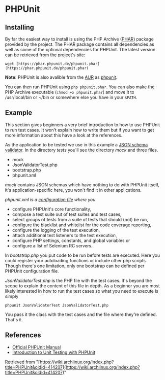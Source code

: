 # PHPUnit

## Installing

By far the easiest way to install is using the PHP Archive ([PHAR](http://php.net/phar)) package provided by the project. The PHAR package contains all dependencies as well as some of the optional dependencies for PHPUnit. The latest version can be retrieved from the project's site:

```
wget [https://phar.phpunit.de/phpunit.phar](https://phar.phpunit.de/phpunit.phar)

```

**Note:** PHPUnit is also avalible from the [AUR](/index.php/AUR "AUR") as [phpunit](https://aur.archlinux.org/packages/phpunit/).

You can then run PHPUnit using `php phpunit.phar`. You can also make the PHP Archive executable (`chmod +x phpunit.phar`) and move it to /usr/local/bin or ~/bin or somewhere else you have in your `$PATH`.

## Example

This section gives beginners a very brief introduction to how to use PHPUnit to run test cases. It won't explain how to write them but if you want to get more information about this have a look at the references.

As the application to be tested we use in this example a [JSON schema validator](https://github.com/hasbridge/php-json-schema%7C). In the directory _tests_ you'll see the directory _mock_ and three files.

*   mock
*   JsonValidatorTest.php
*   bootstrap.php
*   phpunit.xml

_mock_ contains JSON schemas which have nothing to do with PHPUnit itself, it's application-specific here, you won't find it in other applications.

_phpunit.xml is a [configuration file](http://www.phpunit.de/manual/current/en/appendixes.configuration.html) where you_

*   configure PHPUnit's core functionality,
*   compose a test suite out of test suites and test cases,
*   select groups of tests from a suite of tests that should (not) be run,
*   configure the blacklist and whitelist for the code coverage reporting,
*   configure the logging of the test execution,
*   attach additional test listeners to the test execution,
*   configure PHP settings, constants, and global variables or
*   configure a list of Selenium RC servers.

In _bootstrap.php_ you put code to be run before tests are executed. Here you could register your autoloading functions or include other php scripts. Though there's one limitation, only one bootstrap can be defined per PHPUnit configuration file.

_JsonValidatorTest.php_ is the PHP file with the test cases. It's beyond the scope to explain the content of this file in depth. As a beginner you are most likely interested in how to run the test cases so what you need to execute is simply

 `phpunit JsonValidatorTest JsonValidatorTest.php` 

You pass it the class with the test cases and the file where they're defined. That's it.

## References

*   [Official PHPUnit Manual](http://www.phpunit.de/manual/current/en/index.html)
*   [Introduction to Unit Testing with PHPUnit](http://www.slideshare.net/DragonBe/introduction-to-unit-testing-with-phpunit-presentation-705447)

Retrieved from "[https://wiki.archlinux.org/index.php?title=PHPUnit&oldid=414207](https://wiki.archlinux.org/index.php?title=PHPUnit&oldid=414207)"